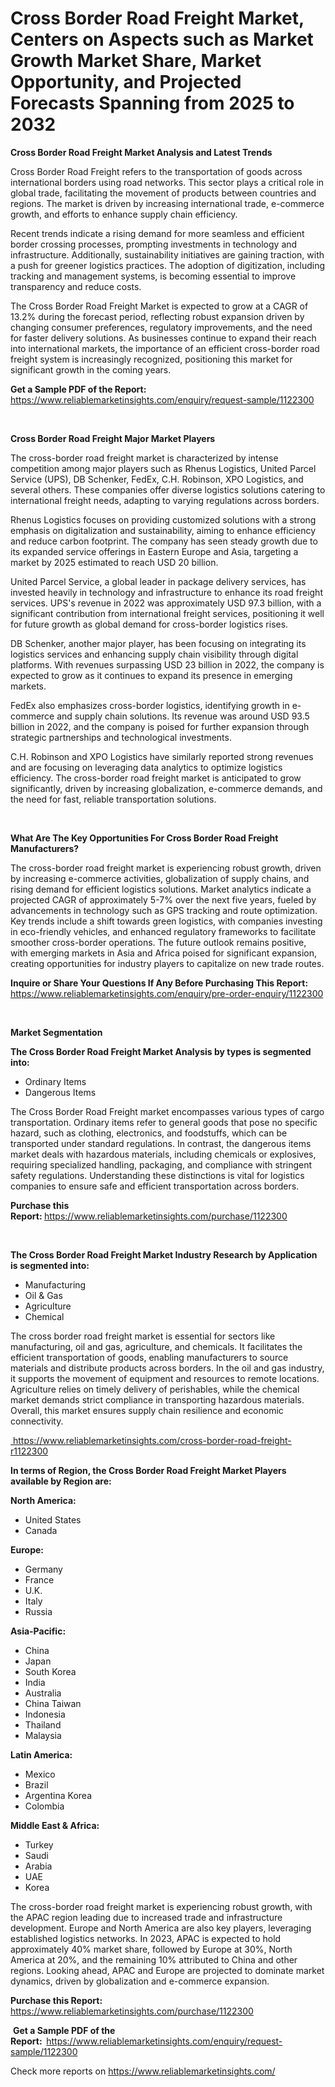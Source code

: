 <p><h1>Cross Border Road Freight Market, Centers on Aspects such as Market Growth Market Share, Market Opportunity, and Projected Forecasts Spanning from 2025 to 2032</h1></p><p><strong>Cross Border Road Freight Market Analysis and Latest Trends</strong></p>
<p><p>Cross Border Road Freight refers to the transportation of goods across international borders using road networks. This sector plays a critical role in global trade, facilitating the movement of products between countries and regions. The market is driven by increasing international trade, e-commerce growth, and efforts to enhance supply chain efficiency. </p><p>Recent trends indicate a rising demand for more seamless and efficient border crossing processes, prompting investments in technology and infrastructure. Additionally, sustainability initiatives are gaining traction, with a push for greener logistics practices. The adoption of digitization, including tracking and management systems, is becoming essential to improve transparency and reduce costs.</p><p>The Cross Border Road Freight Market is expected to grow at a CAGR of 13.2% during the forecast period, reflecting robust expansion driven by changing consumer preferences, regulatory improvements, and the need for faster delivery solutions. As businesses continue to expand their reach into international markets, the importance of an efficient cross-border road freight system is increasingly recognized, positioning this market for significant growth in the coming years.</p></p>
<p><strong>Get a Sample PDF of the Report:&nbsp;</strong> <a href="https://www.reliablemarketinsights.com/enquiry/request-sample/1122300?utm_campaign=2935&utm_medium=2&utm_source=Github&utm_content=ia&utm_term=10032025&utm_id=cross-border-road-freight">https://www.reliablemarketinsights.com/enquiry/request-sample/1122300</a></p>
<p>&nbsp;</p>
<p><strong>Cross Border Road Freight Major Market Players</strong></p>
<p><p>The cross-border road freight market is characterized by intense competition among major players such as Rhenus Logistics, United Parcel Service (UPS), DB Schenker, FedEx, C.H. Robinson, XPO Logistics, and several others. These companies offer diverse logistics solutions catering to international freight needs, adapting to varying regulations across borders.</p><p>Rhenus Logistics focuses on providing customized solutions with a strong emphasis on digitalization and sustainability, aiming to enhance efficiency and reduce carbon footprint. The company has seen steady growth due to its expanded service offerings in Eastern Europe and Asia, targeting a market by 2025 estimated to reach USD 20 billion.</p><p>United Parcel Service, a global leader in package delivery services, has invested heavily in technology and infrastructure to enhance its road freight services. UPS's revenue in 2022 was approximately USD 97.3 billion, with a significant contribution from international freight services, positioning it well for future growth as global demand for cross-border logistics rises.</p><p>DB Schenker, another major player, has been focusing on integrating its logistics services and enhancing supply chain visibility through digital platforms. With revenues surpassing USD 23 billion in 2022, the company is expected to grow as it continues to expand its presence in emerging markets.</p><p>FedEx also emphasizes cross-border logistics, identifying growth in e-commerce and supply chain solutions. Its revenue was around USD 93.5 billion in 2022, and the company is poised for further expansion through strategic partnerships and technological investments.</p><p>C.H. Robinson and XPO Logistics have similarly reported strong revenues and are focusing on leveraging data analytics to optimize logistics efficiency. The cross-border road freight market is anticipated to grow significantly, driven by increasing globalization, e-commerce demands, and the need for fast, reliable transportation solutions.</p></p>
<p>&nbsp;</p>
<p><strong>What Are The Key Opportunities For Cross Border Road Freight Manufacturers?</strong></p>
<p><p>The cross-border road freight market is experiencing robust growth, driven by increasing e-commerce activities, globalization of supply chains, and rising demand for efficient logistics solutions. Market analytics indicate a projected CAGR of approximately 5-7% over the next five years, fueled by advancements in technology such as GPS tracking and route optimization. Key trends include a shift towards green logistics, with companies investing in eco-friendly vehicles, and enhanced regulatory frameworks to facilitate smoother cross-border operations. The future outlook remains positive, with emerging markets in Asia and Africa poised for significant expansion, creating opportunities for industry players to capitalize on new trade routes.</p></p>
<p><strong>Inquire or Share Your Questions If Any Before Purchasing This Report:</strong> <a href="https://www.reliablemarketinsights.com/enquiry/pre-order-enquiry/1122300?utm_campaign=2935&utm_medium=2&utm_source=Github&utm_content=ia&utm_term=10032025&utm_id=cross-border-road-freight">https://www.reliablemarketinsights.com/enquiry/pre-order-enquiry/1122300</a></p>
<p>&nbsp;</p>
<p><strong>Market Segmentation</strong></p>
<p><strong>The Cross Border Road Freight Market Analysis by types is segmented into:</strong></p>
<p><ul><li>Ordinary Items</li><li>Dangerous Items</li></ul></p>
<p><p>The Cross Border Road Freight market encompasses various types of cargo transportation. Ordinary items refer to general goods that pose no specific hazard, such as clothing, electronics, and foodstuffs, which can be transported under standard regulations. In contrast, the dangerous items market deals with hazardous materials, including chemicals or explosives, requiring specialized handling, packaging, and compliance with stringent safety regulations. Understanding these distinctions is vital for logistics companies to ensure safe and efficient transportation across borders.</p></p>
<p><strong>Purchase this Report:&nbsp;</strong><a href="https://www.reliablemarketinsights.com/purchase/1122300?utm_campaign=2935&utm_medium=2&utm_source=Github&utm_content=ia&utm_term=10032025&utm_id=cross-border-road-freight">https://www.reliablemarketinsights.com/purchase/1122300</a></p>
<p>&nbsp;</p>
<p><strong>The Cross Border Road Freight Market Industry Research by Application is segmented into:</strong></p>
<p><ul><li>Manufacturing</li><li>Oil & Gas</li><li>Agriculture</li><li>Chemical</li></ul></p>
<p><p>The cross border road freight market is essential for sectors like manufacturing, oil and gas, agriculture, and chemicals. It facilitates the efficient transportation of goods, enabling manufacturers to source materials and distribute products across borders. In the oil and gas industry, it supports the movement of equipment and resources to remote locations. Agriculture relies on timely delivery of perishables, while the chemical market demands strict compliance in transporting hazardous materials. Overall, this market ensures supply chain resilience and economic connectivity.</p></p>
<p><a href="https://www.reliablemarketinsights.com/cross-border-road-freight-r1122300?utm_campaign=2935&utm_medium=2&utm_source=Github&utm_content=ia&utm_term=10032025&utm_id=cross-border-road-freight">&nbsp;https://www.reliablemarketinsights.com/cross-border-road-freight-r1122300</a></p>
<p><strong>In terms of Region, the Cross Border Road Freight Market Players available by Region are:</strong></p>
<p>
    <p> <strong> North America: </strong>
        <ul>
            <li>United States</li>
            <li>Canada</li>
        </ul>
        </p> 
    <p> <strong> Europe: </strong>
        <ul>
            <li>Germany</li>
            <li>France</li>
            <li>U.K.</li>
            <li>Italy</li>
            <li>Russia</li>
        </ul>
        </p> 
    <p> <strong> Asia-Pacific: </strong>
        <ul>
            <li>China</li>
            <li>Japan</li>
            <li>South Korea</li>
            <li>India</li>
            <li>Australia</li>
            <li>China Taiwan</li>
            <li>Indonesia</li>
            <li>Thailand</li>
            <li>Malaysia</li>
        </ul>
        </p> 
    <p> <strong> Latin America: </strong>
        <ul>
            <li>Mexico</li>
            <li>Brazil</li>
            <li>Argentina Korea</li>
            <li>Colombia</li>
        </ul>
        </p> 
    <p> <strong> Middle East & Africa: </strong>
        <ul>
            <li>Turkey</li>
            <li>Saudi</li>
            <li>Arabia</li>
            <li>UAE</li>
            <li>Korea</li>
        </ul>
    </p>
    </p>
<p><p>The cross-border road freight market is experiencing robust growth, with the APAC region leading due to increased trade and infrastructure development. Europe and North America are also key players, leveraging established logistics networks. In 2023, APAC is expected to hold approximately 40% market share, followed by Europe at 30%, North America at 20%, and the remaining 10% attributed to China and other regions. Looking ahead, APAC and Europe are projected to dominate market dynamics, driven by globalization and e-commerce expansion.</p></p>
<p><strong>Purchase this Report: </strong><a href="https://www.reliablemarketinsights.com/purchase/1122300?utm_campaign=2935&utm_medium=2&utm_source=Github&utm_content=ia&utm_term=10032025&utm_id=cross-border-road-freight">https://www.reliablemarketinsights.com/purchase/1122300</a></p>
<p>&nbsp;<strong>Get a Sample PDF of the Report:&nbsp;&nbsp;</strong><a href="https://www.reliablemarketinsights.com/enquiry/request-sample/1122300?utm_campaign=2935&utm_medium=2&utm_source=Github&utm_content=ia&utm_term=10032025&utm_id=cross-border-road-freight">https://www.reliablemarketinsights.com/enquiry/request-sample/1122300</a></p>
<p><strong></strong></p>
<p>Check more reports on <a href="https://www.reliablemarketinsights.com/?utm_campaign=2935&utm_medium=2&utm_source=Github&utm_content=ia&utm_term=10032025&utm_id=cross-border-road-freight">https://www.reliablemarketinsights.com/</a></p>